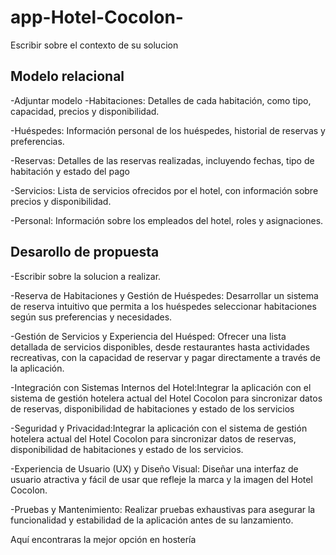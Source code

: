 # app-Hotel-Cocolon-
Escribir sobre el contexto de su solucion
## Modelo relacional
-Adjuntar modelo
-Habitaciones: Detalles de cada habitación, como tipo, capacidad, precios y disponibilidad.

-Huéspedes: Información personal de los huéspedes, historial de reservas y preferencias.

-Reservas: Detalles de las reservas realizadas, incluyendo fechas, tipo de habitación y estado del pago

-Servicios: Lista de servicios ofrecidos por el hotel, con información sobre precios y disponibilidad.

-Personal: Información sobre los empleados del hotel, roles y asignaciones.

## Desarollo de propuesta 
-Escribir sobre la solucion a realizar.

-Reserva de Habitaciones y Gestión de Huéspedes: Desarrollar un sistema de reserva intuitivo que permita a los huéspedes seleccionar habitaciones según sus preferencias y necesidades.

-Gestión de Servicios y Experiencia del Huésped: Ofrecer una lista detallada de servicios disponibles, desde restaurantes hasta actividades recreativas, con la capacidad de reservar 
  y pagar directamente a través de la aplicación.
  
-Integración con Sistemas Internos del Hotel:Integrar la aplicación con el sistema de gestión hotelera actual del Hotel Cocolon para sincronizar datos de reservas, 
  disponibilidad de habitaciones y estado de los servicios
  
-Seguridad y Privacidad:Integrar la aplicación con el sistema de gestión hotelera actual del Hotel Cocolon para sincronizar datos de reservas, 
  disponibilidad de habitaciones y estado de los servicios.
  
-Experiencia de Usuario (UX) y Diseño Visual: Diseñar una interfaz de usuario atractiva y fácil de usar que refleje la marca y la imagen del Hotel Cocolon.

-Pruebas y Mantenimiento: Realizar pruebas exhaustivas para asegurar la funcionalidad y estabilidad de la aplicación antes de su lanzamiento.


Aquí encontraras la mejor opción en hostería 
